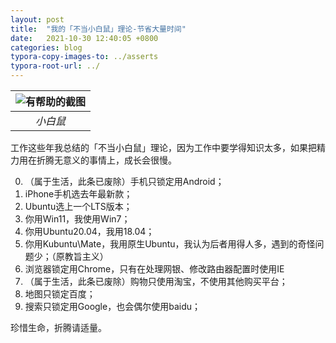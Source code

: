 ```yaml
---
layout: post
title:  "我的「不当小白鼠」理论-节省大量时间"
date:   2021-10-30 12:40:05 +0800
categories: blog
typora-copy-images-to: ../asserts
typora-root-url: ../
---
```


| ![有帮助的截图](/assets/Vector_diagram_of_laboratory_mouse_(black_and_white).svg) | 
|:--:| 
| *小白鼠* |

工作这些年我总结的「不当小白鼠」理论，因为工作中要学得知识太多，如果把精力用在折腾无意义的事情上，成长会很慢。

0. （属于生活，此条已废除）手机只锁定用Android；
1. iPhone手机选去年最新款；
2. Ubuntu选上一个LTS版本；
3. 你用Win11，我使用Win7；
4. 你用Ubuntu20.04，我用18.04；
5. 你用Kubuntu\Mate，我用原生Ubuntu，我认为后者用得人多，遇到的奇怪问题少；（原教旨主义）
6. 浏览器锁定用Chrome，只有在处理网银、修改路由器配置时使用IE
7. （属于生活，此条已废除）购物只使用淘宝，不使用其他购买平台；
8. 地图只锁定百度；
9. 搜索只锁定用Google，也会偶尔使用baidu；


珍惜生命，折腾请适量。

